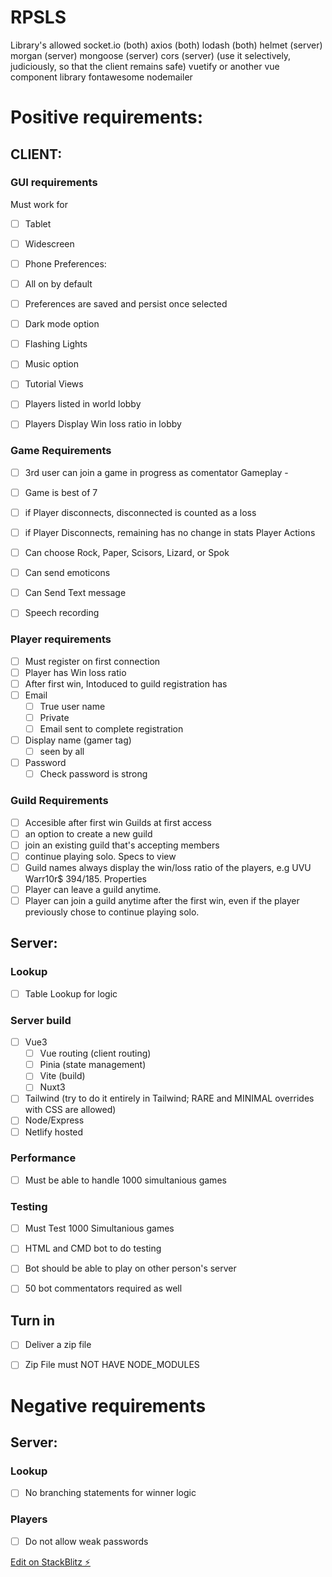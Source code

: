 # RPSLS

Library's allowed
socket.io (both)
axios (both)
lodash (both)
helmet (server)
morgan (server)
mongoose (server)
cors (server) (use it selectively, judiciously, so that the client remains safe)
vuetify or another vue component library
fontawesome
nodemailer

# Positive requirements:
## CLIENT:
### GUI requirements
Must work for
- [ ] Tablet
- [ ] Widescreen
- [ ] Phone
Preferences:
- [ ] All on by default
- [ ] Preferences are saved and persist once selected
- [ ] Dark mode option
- [ ] Flashing Lights
- [ ] Music option
- [ ] Tutorial
Views
- [ ] Players listed in world lobby
- [ ] Players Display Win loss ratio in lobby


### Game Requirements
- [ ] 3rd user can join a game in progress as comentator
Gameplay - 
- [ ] Game is best of 7
- [ ] if Player disconnects, disconnected is counted as a loss
- [ ] if Player Disconnects, remaining has no change in stats
Player Actions
- [ ] Can choose Rock, Paper, Scisors, Lizard, or Spok
- [ ] Can send emoticons
- [ ] Can Send Text message
- [ ] Speech recording


### Player requirements
- [ ] Must register on first connection
- [ ] Player has Win loss ratio
- [ ] After first win, Intoduced to guild
registration has
- [ ] Email
  - [ ] True user name
  - [ ] Private
  - [ ] Email sent to complete registration
- [ ] Display name (gamer tag) 
  - [ ] seen by all
- [ ] Password 
  - [ ] Check password is strong

### Guild Requirements
- [ ] Accesible after first win
Guilds at first access 
- [ ] an option to create a new guild
- [ ] join an existing guild that's accepting members 
- [ ] continue playing solo. 
Specs to view
- [ ] Guild names always display the win/loss ratio of the players, e.g UVU Warr10r$ 394/185. 
Properties
- [ ] Player can leave a guild anytime. 
- [ ] Player can join a guild anytime after the first win, even if the player previously chose to continue playing solo.    

## Server:
### Lookup
- [ ] Table Lookup for logic
### Server build
- [ ] Vue3
  - [ ] Vue routing (client routing)
  - [ ] Pinia (state management)
  - [ ] Vite (build)
  - [ ] Nuxt3
- [ ] Tailwind (try to do it entirely in Tailwind; RARE and MINIMAL overrides with CSS are allowed)
- [ ] Node/Express
- [ ] Netlify hosted

### Performance
- [ ] Must be able to handle 1000 simultanious games
### Testing  
- [ ] Must Test 1000 Simultanious games
- [ ] HTML and CMD bot to do testing
- [ ] Bot should be able to play on other person's server 
- [ ] 50 bot commentators required as well


## Turn in
- [ ] Deliver a zip file
- [ ] Zip File must NOT HAVE NODE_MODULES 



# Negative requirements
## Server:
### Lookup
- [ ] No branching statements for winner logic
### Players
- [ ] Do not allow weak passwords



[Edit on StackBlitz ⚡️](https://stackblitz.com/edit/node-gk5ebl)
